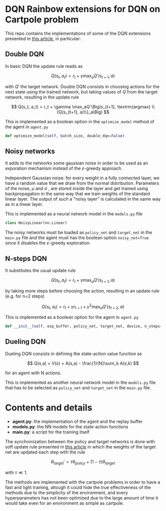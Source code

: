 # DQN Rainbow extensions for DQN on Cartpole problem

This repo contains the implementations of some of the DQN extensions presented in [this article](https://arxiv.org/abs/1710.02298), in particular:


## Double DQN

In basic DQN the update rule reads as 

$$
Q(s_t, a_t) = r_t + \gamma \max_aQ'(s_{t+1}, a)
$$

with $Q'$ the target network. Double DQN consists in choosing actions
for the next state using the trained network, but taking values of $Q$ from the target network, resulting in the update rule

$$
Q(s_t, a_t) = r_t + \gamma \max_aQ'\Big(s_{t+1}, \textrm{argmax} \\{Q(s_{t+1}, a)\\}_a\Big)
$$

This is implemented as a boolean option in the `optimize_model` method of the agent in `agent.py`

```python
def optimize_model(self, batch_size, double_dqn=False)
```

## Noisy networks

It adds to the networks some gaussian noise in order to be used as an exporation mechanism instead of the $\varepsilon$-greedy approach.

Independent Gaussian noise: for every weight in a fully connected layer, we
have a random value that we draw from the normal distribution. Parameters
of the noise, $\mu$ and $\sigma$ , are stored inside the layer and get trained using
backpropagation in the same way that we train weights of the standard
linear layer. The output of such a "noisy layer" is calculated in the same way as in a linear layer.

This is implemented as a neural network model in the `models.py` file 

```python
class NoisyLinear(nn.Linear)
```

The noisy networks must be loaded as `policy_net` and `target_net` in the `main.py` file and the agent must has the boolean option `noisy_net=True` since it disables the $\varepsilon$-greedy exploration.

## N-steps DQN

It substitutes the usual update rule

$$
Q(s_t, a_t) = r_t + \gamma \max_aQ'(s_{t+1}, a)
$$

by taking more steps before choosing the action, resulting in an update rule (e.g. for n=2 steps)

$$
Q(s_t, a_t) = r_t + \gamma r_{t+1} + \gamma^2 \max_aQ'(s_{t+2}, a)
$$

This is implemented as a boolean option for the agent in `agent.py`

```python
def __init__(self, exp_buffer, policy_net, target_net, device, n_steps=1, noisy_net=False)
```

## Dueling DQN

Dueling DQN consists in defining the state-action value function as

$$
Q(s,a) = V(s) + A(s,a) - \frac{1}{N}\sum_k A(s,k)
$$

for an agent with N actions.

This is implemented as another neural network model in the `models.py` file that has to be selected as `policy_net` and `target_net` in the `main.py` file.

# Contents and details

* **agent.py**: the implementation of the agent and the replay buffer
* **models.py**: the NN models for the state-action functions
* **main.py**: a script for the training itself

The synchronization between the policy and target networks is done with soft update rule presented in [this article](https://arxiv.org/abs/1509.02971) in which the weights of the target net are updated each step with the rule

$$
\theta_{target}' = \tau\theta_{policy} + (1-\tau)\theta_{target}
$$

with $\tau \ll1$.

The methods are implemented with the cartpole problems in order to have a fast and light training, altough it could hide the true effectiveness of the methods due to the simplicity of the environment, and every hyperparameters has not been optimized due to the large amount of time it would take even for an environment as simple as cartpole.
